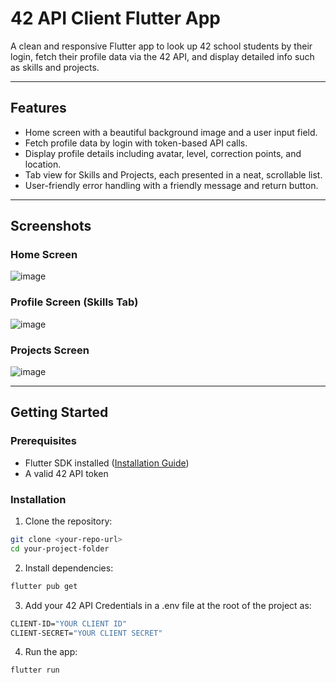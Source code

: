 # 42 API Client Flutter App

A clean and responsive Flutter app to look up 42 school students by their login, fetch their profile data via the 42 API, and display detailed info such as skills and projects.

---

## Features

- Home screen with a beautiful background image and a user input field.
- Fetch profile data by login with token-based API calls.
- Display profile details including avatar, level, correction points, and location.
- Tab view for Skills and Projects, each presented in a neat, scrollable list.
- User-friendly error handling with a friendly message and return button.

---

## Screenshots

### Home Screen

![image](https://github.com/user-attachments/assets/f52f0353-2be5-42d2-b497-4016a8074fc5)


### Profile Screen (Skills Tab)

![image](https://github.com/user-attachments/assets/e87302c8-7e16-4c53-a375-4f4e3ce4bf40)


### Projects Screen

![image](https://github.com/user-attachments/assets/511bdd68-0eb9-4f2b-9b38-33328b55f686)

---

## Getting Started

### Prerequisites

- Flutter SDK installed ([Installation Guide](https://flutter.dev/docs/get-started/install))
- A valid 42 API token

### Installation

1. Clone the repository:

```bash
git clone <your-repo-url>
cd your-project-folder
```

2. Install dependencies:
```bash
flutter pub get
```

3. Add your 42 API Credentials in a .env file at the root of the project as:
```bash
CLIENT-ID="YOUR CLIENT ID"
CLIENT-SECRET="YOUR CLIENT SECRET"
```
4. Run the app:
```bash
flutter run
```
